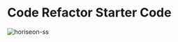 # Code Refactor Starter Code
![horiseon-ss](https://user-images.githubusercontent.com/30247798/158033476-7c4eb2b6-dde5-4e7a-9448-02f6966ba62c.png)
